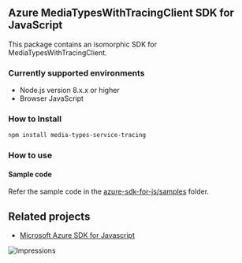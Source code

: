 ## Azure MediaTypesWithTracingClient SDK for JavaScript

This package contains an isomorphic SDK for MediaTypesWithTracingClient.

### Currently supported environments

- Node.js version 8.x.x or higher
- Browser JavaScript

### How to Install

```bash
npm install media-types-service-tracing
```

### How to use

#### Sample code

Refer the sample code in the [azure-sdk-for-js/samples](https://github.com/Azure/azure-sdk-for-js/tree/master/samples) folder.

## Related projects

- [Microsoft Azure SDK for Javascript](https://github.com/Azure/azure-sdk-for-js)


![Impressions](https://azure-sdk-impressions.azurewebsites.net/api/impressions/azure-sdk-for-js%2Fsdk%2Fcdn%2Farm-cdn%2FREADME.png)
